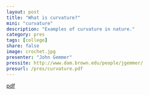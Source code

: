 ```yaml
---
layout: post
title: "What is curvature?"
mini: "curvature"
description: "Examples of curvature in nature."
category: pres
tags: [college]
share: false
image: crochet.jpg
presenter: "John Gemmer"
pressite: http://www.dam.brown.edu/people/jgemmer/
presurl: /pres/curvature.pdf
---
```


[pdf](http://www.dam.brown.edu/people/ramanan/documents/CurvatureEdits-JohnGemmer.pdf)
